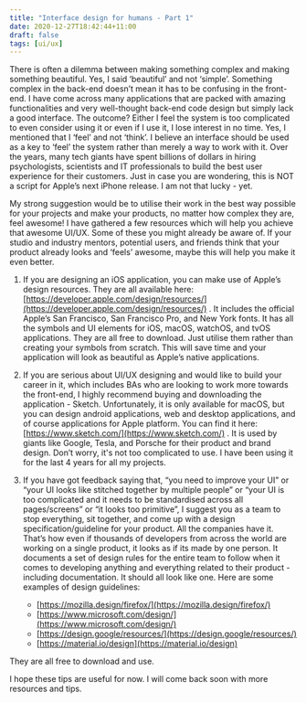 ```yaml
---
title: "Interface design for humans - Part 1"
date: 2020-12-27T18:42:44+11:00
draft: false
tags: [ui/ux]
---
```

There is often a dilemma between making something complex and making something beautiful. Yes, I said ‘beautiful’ and not ‘simple’. Something complex in the back-end doesn’t mean it has to be confusing in the front-end. I have come across many applications that are packed with amazing functionalities and very well-thought back-end code design but simply lack a good interface. The outcome? Either I feel the system is too complicated to even consider using it or even if I use it, I lose interest in no time. Yes, I mentioned that I ‘feel’ and not ‘think’. I believe an interface should be used as a key to ‘feel’ the system rather than merely a way to work with it. Over the years, many tech giants have spent billions of dollars in hiring psychologists, scientists and IT professionals to build the best user experience for their customers. Just in case you are wondering, this is NOT a script for Apple’s next iPhone release. I am not that lucky - yet.

My strong suggestion would be to utilise their work in the best way possible for your projects and make your products, no matter how complex they are, feel awesome! I have gathered a few resources which will help you achieve that awesome UI/UX. Some of these you might already be aware of. If your studio and industry mentors, potential users, and friends think that your product already looks and ‘feels’ awesome, maybe this will help you make it even better.

1. If you are designing an iOS application, you can make use of Apple’s design resources. They are all available here: [https://developer.apple.com/design/resources/](https://developer.apple.com/design/resources/) . It includes the official Apple’s San Francisco, San Francisco Pro, and New York fonts. It has all the symbols and UI elements for iOS, macOS, watchOS, and tvOS applications. They are all free to download. Just utilise them rather than creating your symbols from scratch. This will save time and your application will look as beautiful as Apple’s native applications.
   
2. If you are serious about UI/UX designing and would like to build your career in it, which includes BAs who are looking to work more towards the front-end, I highly recommend buying and downloading the application - Sketch. Unfortunately, it is only available for macOS, but you can design android applications, web and desktop applications, and of course applications for Apple platform. You can find it here: [https://www.sketch.com/](https://www.sketch.com/) . It is used by giants like Google, Tesla, and Porsche for their product and brand design. Don’t worry, it's not too complicated to use. I have been using it for the last 4 years for all my projects.
   
3. If you have got feedback saying that, “you need to improve your UI” or “your UI looks like stitched together by multiple people” or “your UI is too complicated and it needs to be standardised across all pages/screens” or “it looks too primitive”, I suggest you as a team to stop everything, sit together, and come up with a design specification/guideline for your product. All the companies have it. That’s how even if thousands of developers from across the world are working on a single product, it looks as if its made by one person. It documents a set of design rules for the entire team to follow when it comes to developing anything and everything related to their product - including documentation. It should all look like one. Here are some examples of design guidelines:
   
    - [https://mozilla.design/firefox/](https://mozilla.design/firefox/)
    - [https://www.microsoft.com/design/](https://www.microsoft.com/design/)
    - [https://design.google/resources/](https://design.google/resources/)
    - [https://material.io/design](https://material.io/design)

They are all free to download and use.

I hope these tips are useful for now. I will come back soon with more resources and tips.


